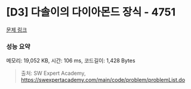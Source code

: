 # [D3] 다솔이의 다이아몬드 장식 - 4751 

[문제 링크](https://swexpertacademy.com/main/code/problem/problemDetail.do?contestProbId=AWSNw5jKzwMDFAUr) 

### 성능 요약

메모리: 19,052 KB, 시간: 106 ms, 코드길이: 1,428 Bytes



> 출처: SW Expert Academy, https://swexpertacademy.com/main/code/problem/problemList.do
